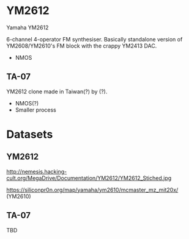 # YM2612

Yamaha YM2612

6-channel 4-operator FM synthesiser. Basically standalone version of YM2608/YM2610's FM block with the crappy YM2413 DAC.

* NMOS

## TA-07

YM2612 clone made in Taiwan(?) by (?).

* NMOS(?)
* Smaller process

# Datasets

## YM2612

http://nemesis.hacking-cult.org/MegaDrive/Documentation/YM2612/YM2612_Stiched.jpg

https://siliconpr0n.org/map/yamaha/ym2610/mcmaster_mz_mit20x/ (YM2610)

## TA-07

TBD
